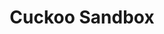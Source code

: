 ---
git: https://github.com/cuckoosandbox
linkedin: https://linkedin.com/company-beta/18037769
logohandle: cuckoosandbox
sort: cuckoosandbox
title: Cuckoo Sandbox
website: https://cuckoosandbox.org/
---